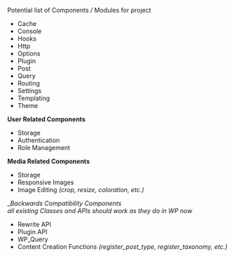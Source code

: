 Potential list of Components / Modules for project
- Cache
- Console
- Hooks
- Http
- Options
- Plugin
- Post
- Query
- Routing
- Settings
- Templating
- Theme
  
__User Related Components__  
- Storage
- Authentication
- Role Management

__Media Related Components__
- Storage
- Responsive Images
- Image Editing _(crop, resize, coloration, etc.)_

__Backwards Compatibility Components_  
_all existing Classes and APIs should work as they do in WP now_  
- Rewrite API
- Plugin API
- WP_Query
- Content Creation Functions _(register_post_type, register_taxonomy, etc.)_
